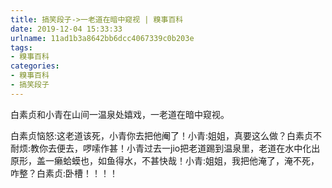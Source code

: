 ```yaml
---
title: 搞笑段子->一老道在暗中窥视 | 糗事百科
date: 2019-12-04 15:33:33
urlname: 11ad1b3a8642bb6dcc4067339c0b203e
tags: 
- 糗事百科
categories:
- 糗事百科
- 搞笑段子
---
```

白素贞和小青在山间一温泉处嬉戏，一老道在暗中窥视。

白素贞恼怒:这老道该死，小青你去把他阉了！小青:姐姐，真要这么做？白素贞不耐烦:教你去便去，啰嗦作甚！小青过去一jio把老道踢到温泉里，老道在水中化出原形，盖一癞蛤蟆也，如鱼得水，不甚快哉！小青:姐姐，我把他淹了，淹不死，咋整？白素贞:卧槽！！！！


